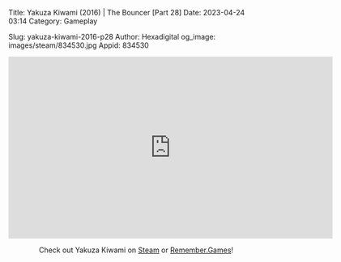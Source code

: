 Title: Yakuza Kiwami (2016) | The Bouncer [Part 28]
Date: 2023-04-24 03:14
Category: Gameplay

Slug: yakuza-kiwami-2016-p28
Author: Hexadigital
og_image: images/steam/834530.jpg
Appid: 834530

<center><iframe src="https://www.youtube.com/embed/CvRf0iA_Zfk?feature=oembed" allow="accelerometer; autoplay; encrypted-media; gyroscope; picture-in-picture" width="640" height="360" frameborder="0"></iframe>

Check out Yakuza Kiwami on [Steam](https://store.steampowered.com/app/834530/?curator_clanid=34633900) or [Remember.Games](https://remember.games/game/342/)!</center>
